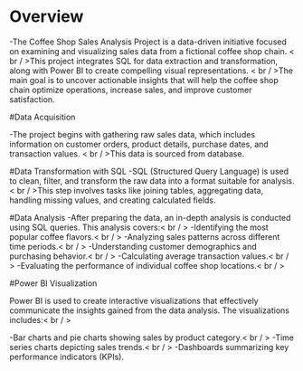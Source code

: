 # Overview

-The Coffee Shop Sales Analysis Project is a data-driven initiative focused on examining and visualizing sales data from a fictional coffee shop chain. < br / >This project integrates SQL for data extraction and transformation, along with Power BI to create compelling visual representations. < br / >The main goal is to uncover actionable insights that will help the coffee shop chain optimize operations, increase sales, and improve customer satisfaction.

#Data Acquisition

-The project begins with gathering raw sales data, which  includes information on customer orders, product details, purchase dates, and transaction values. < br / >This data is sourced from database.

#Data Transformation with SQL
-SQL (Structured Query Language) is used to clean, filter, and transform the raw data into a format suitable for analysis. < br / >This step involves tasks like joining tables, aggregating data, handling missing values, and creating calculated fields.

#Data Analysis
-After preparing the data, an in-depth analysis is conducted using SQL queries. This analysis covers:< br / >
-Identifying the most popular coffee flavors.< br / >
-Analyzing sales patterns across different time periods.< br / >
-Understanding customer demographics and purchasing behavior.< br / >
-Calculating average transaction values.< br / >
-Evaluating the performance of individual coffee shop locations.< br / >

#Power BI Visualization

Power BI is used to create interactive visualizations that effectively communicate the insights gained from the data analysis. The visualizations includes:< br / >

-Bar charts and pie charts showing sales by product category.< br / >
-Time series charts depicting sales trends.< br / >
-Dashboards summarizing key performance indicators (KPIs).
